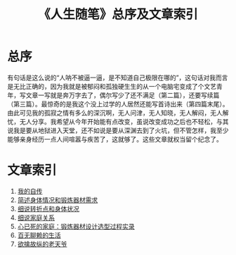 ﻿---
title: 《人生随笔》总序及文章索引  
categories: 人生随笔  
tags: [随便写写]  
publishDate: "2023-01-23"
---
  
  
# 总序
  
有句话是这么说的“人呐不被逼一逼，是不知道自己极限在哪的”，这句话对我而言是无比正确的，因为我就是被郁闷和孤独硬生生的从一个电脑宅变成了个文艺青年，写文章一写就是奔万字去了，偶尔写少了还不满足（第二篇），还要写续篇（第三篇）。最惊奇的是我这个没上过学的人居然还能写首诗出来（第四篇末尾）。由此可见我的孤寂之情有多么的深沉啊，无人问津，无人知晓，无人解闷，无人解忧，无人分享。我希望从今年开始能有点改变，虽说改变成功之后也不轻松，与其说我是要从地狱进入天堂，还不如说是要从深渊去到了火坑，但不管怎样，我至少能够亲身经历一点人间喧嚣与疾苦了，这就够了。这些文章就权当留个纪念了。
  
# 文章索引
  
1. [我的自传](/life/2021-07-07-autobiography)  
2. [简述身体情况和锻炼器材需求](/life/2022-10-12-简述身体情况和锻炼器材需求)  
3. [细说转折点和身体状况](/life/2022-11-02-细说转折点和身体状况)  
4. [细说家庭关系](/life/2023-01-22-细说家庭关系)  
5. [心已死的家庭：锻炼器材设计选型过程实录](/life/2023-06-01-心已死的家庭)  
6. [百无聊赖的生活](/life/2023-07-17-百无聊赖的生活)  
7. [欲擒故纵的老天爷](https://kljzndx.github.io/My-Blog/2023/09/06/%E6%AC%B2%E6%93%92%E6%95%85%E7%BA%B5%E7%9A%84%E8%80%81%E5%A4%A9%E7%88%B7/)
